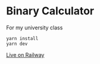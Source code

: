 # Binary Calculator
For my university class

```
yarn install
yarn dev
```
[Live on Railway](https://binary-calc.vercel.app/)
